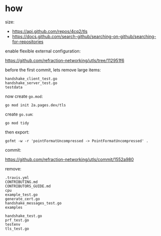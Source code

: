 # how

size:

- https://api.github.com/repos/4cq2/tls
- https://docs.github.com/search-github/searching-on-github/searching-for-repositories

enable flexible external configuration:

https://github.com/refraction-networking/utls/tree/112951f6

before the first commit, lets remove large items:

~~~
handshake_client_test.go
handshake_server_test.go
testdata
~~~

now create `go.mod`:

~~~
go mod init 2a.pages.dev/tls
~~~

create `go.sum`:

~~~
go mod tidy
~~~

then export:

~~~
gofmt -w -r 'pointFormatUncompressed -> PointFormatUncompressed' .
~~~

commit:

https://github.com/refraction-networking/utls/commit/1552a980

remove:

~~~
.travis.yml
CONTRIBUTING.md
CONTRIBUTORS_GUIDE.md
cpu
example_test.go
generate_cert.go
handshake_messages_test.go
examples

handshake_test.go
prf_test.go
testenv
tls_test.go
~~~
